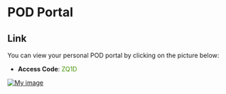 # POD Portal

## Link
You can view your personal POD portal by clicking on the picture below:

- **Access Code**: <span style='color:#479608'>ZQ1D</span>

<a href="https://ops-portal.ace.aviatrixlab.com/" target="_blank">

![My image](images/pod.png)

</a>



